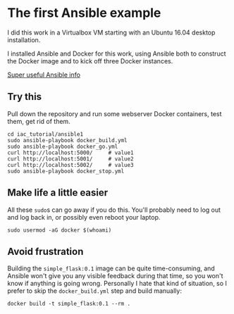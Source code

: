 # The first Ansible example

I did this work in a Virtualbox VM starting with an Ubuntu 16.04 desktop installation.

I installed Ansible and Docker for this work, using Ansible both to construct the Docker
image and to kick off three Docker instances.

[Super useful Ansible info](https://www.digitalocean.com/community/tutorials/how-to-install-and-configure-ansible-on-ubuntu-18-04)

## Try this

Pull down the repository and run some webserver Docker containers, test them, get rid of them.

```
cd iac_tutorial/ansible1
sudo ansible-playbook docker_build.yml
sudo ansible-playbook docker_go.yml
curl http://localhost:5000/     # value1
curl http://localhost:5001/     # value2
curl http://localhost:5002/     # value3
sudo ansible-playbook docker_stop.yml
```

## Make life a little easier

All these `sudo`s can go away if you do this. You'll probably need to log out and log back in,
or possibly even reboot your laptop.
```
sudo usermod -aG docker $(whoami)
```

## Avoid frustration

Building the `simple_flask:0.1` image can be quite time-consuming, and Ansible won't give you any
visible feedback during that time, so you won't know if anything is going wrong. Personally I hate
that kind of situation, so I prefer to skip the `docker_build.yml` step and build manually:

```
docker build -t simple_flask:0.1 --rm .
```
